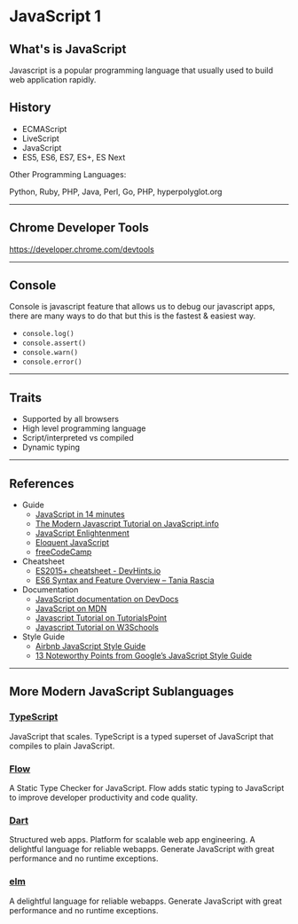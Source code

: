 # JavaScript 1

## What's is JavaScript

Javascript is a popular programming language that usually used to build web application rapidly.

## History

- ECMAScript
- LiveScript
- JavaScript
- ES5, ES6, ES7, ES+, ES Next

Other Programming Languages:

Python, Ruby, PHP, Java, Perl, Go, PHP, hyperpolyglot.org

---

## Chrome Developer Tools

https://developer.chrome.com/devtools

---

## Console

Console is javascript feature that allows us to debug our javascript apps, there are many ways to do that but this is the fastest & easiest way.

- `console.log()`
- `console.assert()`
- `console.warn()`
- `console.error()`

---

## Traits

- Supported by all browsers
- High level programming language
- Script/interpreted vs compiled
- Dynamic typing

---

## References

- Guide
  - [JavaScript in 14 minutes](https://jgthms.com/javascript-in-14-minutes)
  - [The Modern Javascript Tutorial on JavaScript.info](https://javascript.info)
  - [JavaScript Enlightenment](http://javascriptenlightenment.com)
  - [Eloquent JavaScript](https://eloquentjavascript.net)
  - [freeCodeCamp](https://www.freecodecamp.org)
- Cheatsheet
  - [ES2015+ cheatsheet - DevHints.io](https://devhints.io/es6)
  - [ES6 Syntax and Feature Overview – Tania Rascia](https://www.taniarascia.com/es6-syntax-and-feature-overview)
- Documentation
  - [JavaScript documentation on DevDocs](http://devdocs.io/javascript)
  - [JavaScript on MDN](https://developer.mozilla.org/bm/docs/Web/JavaScript)
  - [Javascript Tutorial on TutorialsPoint](https://www.tutorialspoint.com/javascript/index.htm)
  - [Javascript Tutorial on W3Schools](https://www.w3schools.com/js/default.asp)
- Style Guide
  - [Airbnb JavaScript Style Guide](https://github.com/airbnb/javascript)
  - [13 Noteworthy Points from Google’s JavaScript Style Guide](https://medium.freecodecamp.org/google-publishes-a-javascript-style-guide-here-are-some-key-lessons-1810b8ad050b)

---

## More Modern JavaScript Sublanguages

### [TypeScript](http://www.typescriptlang.org)

JavaScript that scales. TypeScript is a typed superset of JavaScript that compiles to plain JavaScript.

### [Flow](https://flow.org)

A Static Type Checker for JavaScript. Flow adds static typing to JavaScript to improve developer productivity and code quality.

### [Dart](https://www.dartlang.org)

Structured web apps. Platform for scalable web app engineering. A delightful language for reliable webapps. Generate JavaScript with great performance and no runtime exceptions.

### [elm](http://elm-lang.org)

A delightful language for reliable webapps. Generate JavaScript with great performance and no runtime exceptions.
